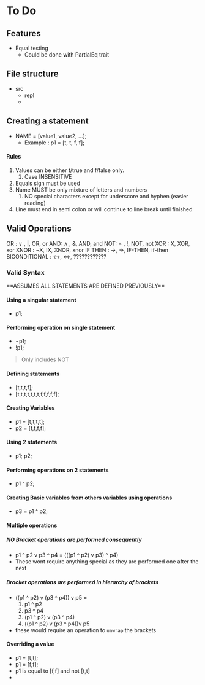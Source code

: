 # To Do

## Features
- Equal testing
  - Could be done with PartialEq trait

## File structure
- src
  - repl
  - 

## Creating a statement
- NAME = [value1, value2, ...];
  - Example : p1 = [t, t, f, f];

#### Rules
1. Values can be either t/true and f/false only.
   1. Case INSENSITIVE
2. Equals sign must be used
3. Name MUST be only mixture of letters and numbers
   1. NO special characters except for underscore and hyphen (easier reading)
4. Line must end in semi colon or will continue to line break until finished

## Valid Operations
OR : ∨ , |, OR, or 
AND: ∧ , &, AND, and
NOT: ¬ , !, NOT, not
XOR : X, XOR, xor
XNOR : ¬X, !X, XNOR, xnor
IF THEN : ->, =>, IF-THEN, if-then
BICONDITIONAL : <->, <=>, ????????????

### Valid Syntax
==ASSUMES ALL STATEMENTS ARE DEFINED PREVIOUSLY==
#### Using a singular statement
- p1;

#### Performing operation on single statement
- ¬p1; 
- !p1;

> Only includes NOT

#### Defining statements
- [t,t,t,f];
- [t,t,t,t,t,t,t,f,f,f,f,f];

#### Creating Variables
- p1 = [t,t,t,t];
- p2 = [f,f,f,f];

#### Using 2 statements
- p1; p2;

#### Performing operations on 2 statements 
- p1 ^ p2;

#### Creating Basic variables from others variables using operations
- p3 = p1 ^ p2;

#### Multiple operations 
##### NO Bracket operations are performed consequently
- p1 ^ p2 v p3 ^ p4 = (((p1 ^ p2) v p3) ^ p4)
- These wont require anything special as they are performed one after the next
  

##### Bracket operations are performed in hierarchy of brackets
- ((p1 ^ p2) v (p3 ^ p4)) v p5 =
  1. p1 ^ p2
  2. p3 ^ p4
  3. (p1 ^ p2) v (p3 ^ p4)
  4. ((p1 ^ p2) v (p3 ^ p4))v p5
- these would require an operation to `unwrap` the brackets

#### Overriding a value
- p1 = [t,t];
- p1 = [f,f];
- p1 is equal to [f,f] and not [t,t]
- 
